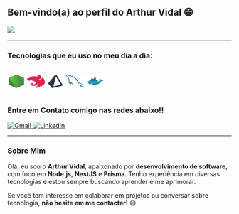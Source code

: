 ## Bem-vindo(a) ao perfil do Arthur Vidal 😁

<div>
   <a href="https://github.com/vidaal126">
   <img height="180em" src="https://github-readme-stats.vercel.app/api?username=vidaal126&show_icons=true&theme=tokyonight&include_all_commits=true&count_private=true"/>
   </a>
</div>

---

### Tecnologias que eu uso no meu dia a dia:

<div style="display: inline_block"><br>
  <img align="center" alt="Node.js" height="30" width="40" src="https://raw.githubusercontent.com/devicons/devicon/master/icons/nodejs/nodejs-original.svg">
  <img align="center" alt="NestJS" height="30" width="40" src="https://raw.githubusercontent.com/devicons/devicon/master/icons/nestjs/nestjs-original.svg">
  <img align="center" alt="Prisma" height="30" width="40" src="https://raw.githubusercontent.com/devicons/devicon/master/icons/prisma/prisma-original.svg">
  <img align="center" alt="SQL" height="30" width="40" src="https://raw.githubusercontent.com/devicons/devicon/master/icons/mysql/mysql-original.svg">
  <img align="center" alt="Docker" height="30" width="40" src="https://raw.githubusercontent.com/devicons/devicon/master/icons/docker/docker-original.svg">
</div>


<br>

### Entre em Contato comigo nas redes abaixo!!

<div> 
  <a href="mailto:avidal826@gmail.com">
    <img src="https://img.shields.io/badge/-Gmail-%23333?style=for-the-badge&logo=gmail&logoColor=white" target="_blank" alt="Gmail">
  </a>
  <a href="https://www.linkedin.com/in/arthurvidal126/" target="_blank">
    <img src="https://img.shields.io/badge/LinkedIn-0077B5?style=for-the-badge&logo=linkedin&logoColor=white" target="_blank" alt="LinkedIn">
  </a> 
</div>

---

### Sobre Mim

Olá, eu sou o **Arthur Vidal**, apaixonado por **desenvolvimento de software**, com foco em **Node.js**, **NestJS** e **Prisma**. Tenho experiência em diversas tecnologias e estou sempre buscando aprender e me aprimorar.

Se você tem interesse em colaborar em projetos ou conversar sobre tecnologia, **não hesite em me contactar!** 😄
